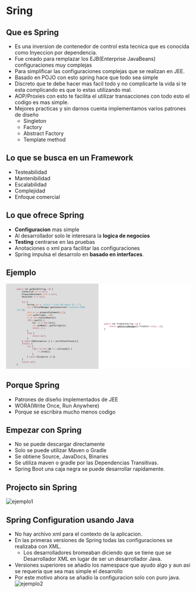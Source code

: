 # Sring 
## Que es Spring
- Es una inversion de contenedor de control esta tecnica que es conocida como Inyeccion por dependencia.
- Fue creado para remplazar los EJB(Enterprise JavaBeans) configuraciones muy complejas
- Para simplificar las configuraciones complejas que se realizan en JEE.
- Basado en POJO con esto spring hace que todo sea simple
- Discreto que te debe hacer mas facil todo y no complicarte la vida si te esta complicando es que lo estas utilizando mal.
- AOP/Proxies con esto te facilita el utilizar transacciones con todo esto el codigo es mas simple.
- Mejores practicas y sin darnos cuenta implementamos varios patrones de diseño
    - Singleton
    - Factory
    - Abstract Factory
    - Template method

## Lo que se busca en un Framework
- Testeabilidad
- Mantenibilidad
- Escalabilidad
- Complejidad
- Enfoque comercial

## Lo que ofrece Spring
- **Configuracion** mas simple
- Al desarrollador solo le interesara la **logica de negocios**
- **Testing** centrarse en las pruebas
- Anotaciones o xml para facilitar las configuraciones
- Spring impulsa el desarrolo en **basado en interfaces**.

## Ejemplo
![Comparación](images/image1.png)

## Porque Spring
- Patrones de diseño implementados de JEE
- WORA(Write Once, Run Anywhere)
- Porque se escribira mucho menos codigo

## Empezar con Spring
- No se puede descargar directamente
- Solo se puede utilizar Maven o Gradle
- Se obtiene Source, JavaDocs, Binaries
- Se utiliza maven o gradle por las Dependencias Transitivas.
- Spring Boot una caja negra se puede desarrollar rapidamente.

## Projecto sin Spring
![ejemplo1](../projects/ejemplo1)

## Spring Configuration usando Java
- No hay archivo xml para el contexto de la aplicacion.
- En las primeras versiones de Spring todas las configuraciones se realizaba con XML.
    - Los desarrolladores bromeaban diciendo que se tiene que se Desarrollador XML en lugar de ser un desarrollador Java.
- Versiones superiores se añadio los namespace que ayudo algo y aun asi se requeria que sea mas simple el desarrollo
- Por este motivo ahora se añadio la configuracion solo con puro java.
![ejemplo2](../projects/ejemplo2)